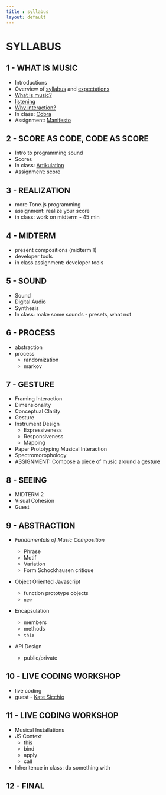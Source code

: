 ```yaml
---
title : syllabus
layout: default
---
```


# SYLLABUS

## 1 - WHAT IS MUSIC

* Introductions
* Overview of [syllabus](/syllabus) and [expectations](/expectations)
* [What is music?](/module/what_is_music)
* [listening](/module/listening)
* [Why interaction?](/module/why_interaction)
* In class: [Cobra](/activity/cobra)
* Assignment: [Manifesto](/assignment/manifesto)


## 2 - SCORE AS CODE, CODE AS SCORE

* Intro to programming sound
* Scores
* In class: [Artikulation](/activity/artikulation)
* Assignment: [score](/assignment/score)

## 3 - REALIZATION

* more Tone.js programming
* assignment: realize your score
* in class: work on midterm - 45 min

## 4 - MIDTERM

* present compositions (midterm 1)
* developer tools
* in class assignment: developer tools

## 5 - SOUND

* Sound
* Digital Audio
* Synthesis
* In class: make some sounds - presets, what not

## 6 - PROCESS

* abstraction
* process
	* randomization
	* markov

## 7 - GESTURE

* Framing Interaction
* Dimensionality
* Conceptual Clarity
* Gesture
* Instrument Design
	* Expressiveness
	* Responsiveness
	* Mapping
* Paper Prototyping Musical Interaction
* Spectromorophology
* ASSIGNMENT: Compose a piece of music around a gesture

## 8 - SEEING

* MIDTERM 2
* Visual Cohesion
* Guest

## 9 - ABSTRACTION

* _Fundamentals of Music Composition_
	* Phrase
	* Motif
	* Variation
	* Form
Schockhausen critique

* Object Oriented Javascript
	* function prototype objects
	* `new`
* Encapsulation
	* members
	* methods
	* `this`
* API Design
	* public/private

## 10 - LIVE CODING WORKSHOP

* live coding
* guest - [Kate Sicchio](http://blog.sicchio.com/)	

## 11 - LIVE CODING WORKSHOP

* Musical Installations
* JS Context
	* this
	* bind
	* apply
	* call
* Inheritence
in class: do something with 

## 12 - FINAL

